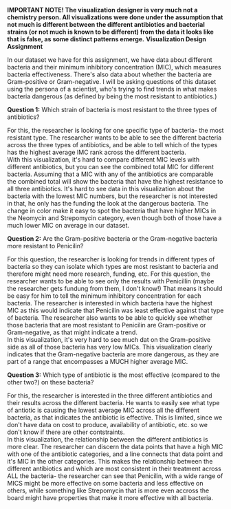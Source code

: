 **IMPORTANT NOTE! The visualization designer is very much not a chemistry person. All visualizations were done under the assumption that not much is different between the different antibiotics and bacterial strains (or not much is known to be different) from the data it looks like that is false, as some distinct patterns emerge.**
**Visualization Design Assignment**

  In our dataset we have for this assignment, we have data about different bacteria and their minimum inhibitory concentration (MIC), which measures bacteria effectiveness.  There's also data about whether the bacteria are Gram-positive or Gram-negative.  I will be asking questions of this dataset using the persona of a scientist, who's trying to find trends in what makes bacteria dangerous (as defined by being the most resistant to antibiotics.)

**Question 1:**  Which strain of bacteria is most resistant to the three types of antibiotics?

For this, the researcher is looking for one specific type of bacteria- the most resistant type.  The researcher wants to be able to see the different bacteria across the three types of antibiotics, and be able to tell which of the types has the highest average IMC rank across the different bacteria.  
 With this visualization, it's hard to compare different MIC levels with different antibiotics, but you can see the combined total MIC for different bacteria.  Assuming that a MIC with any of the antibiotics are comparable the combined total will show the bacteria that have the highest resistance to all three antibiotics.  It's hard to see data in this visualization about the bacteria with the lowest MIC numbers, but the researcher is not interested in that, he only has the funding the look at the dangerous bacteria.  The change in color make it easy to spot the bacteria that have higher MICs in the Neomycin and Strepomycin category, even though both of those have a much lower MIC on average in our dataset.  
  
**Question 2:**  Are the Gram-positive bacteria or the Gram-negative bacteria more resistant to Penicilin?
  
For this question, the researcher is looking for trends in different types of bacteria so they can isolate which types are most resistant to bacteria and therefore might need more research, funding, etc.  For this question, the researcher wants to be able to see only the results with Penicillin (maybe the researcher gets fundung from them, I don't know!)  That means it should be easy for him to tell the minimum inhibitory concentration for each bacteria.  The researcher is interested in which bacteria have the highest MIC as this would indicate that Penicilin was least effective against that type of bacteria.  The researcher also wants to be able to quickly see whether those bacteria that are most resistant to Penicilin are Gram-positive or Gram-negative, as that might indicate a trend.  
In this visualization, it's very hard to see much dat on the Gram-positive side as all of those bacteria has very low MICs.  This visualization clearly indicates that the Gram-negative bacteria are more dangerous, as they are part of a range that encompasses a MUCH higher average MIC.  



**Question 3:** Which type of antibiotic is the most effective (compared to the other two?) on these bacteria?
  
For this, the researcher is interested in the three different antibiotics and their results across the different bacteria.  He wants to easily see what type of antiotic is causing the lowest average MIC across all the different bacteria, as that indicates the antibiotic is effective.  This is limited, since we don't have data on cost to produce, availability of antibiotic, etc. so we don't know if there are other contstraints.  
In this visualization, the relationship between the different antibiotics is more clear.  The researcher can discern the data points that have a high MIC with one of the antibiotic categories, and a line connects that data point and it's MIC in the other categories.  This makes the relationship between the different antibiotics and which are most consistent in their treatment across ALL the bacteria- the researcher can see that Penicilin, with a wide range of MICS might be more effective on some bacteria and less effective on others, while something like Strepomycin that is more even accross the board might have properties that make it more effective with all bacteria.  